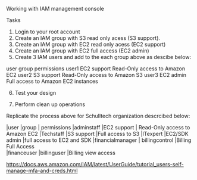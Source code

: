 Working with IAM management console

Tasks

1. Login to your root account
2. Create an IAM group with S3 read only acess (S3 support).
3. Create an IAM group with EC2 read only acess (EC2 support)
4. Create an IAM group with EC2 full access (EC2 admin)
5. Create 3 IAM users and add to the each group above as descibe below:


user      group          permissions
user1     EC2 support     Read-Only access to Amazon EC2
user2     S3 support      Read-Only access to Amazon S3
user3     EC2 admin       Full access to Amazon EC2 instances

6. Test your design

7. Perform clean up operations


Replicate the process above for  Schulltech organization descrcibed below:


|user              |group               |  permissions
|adminstaff         |EC2 support         | Read-Only access to Amazon EC2
|Techstaff          |S3 support           |Full access to S3
|ITexpert           |EC2/SDK admin        |full access to EC2 and SDK
|financialmanager   | billingcontrol      |Billing Full Access  
|financeuser        |billinguser          |Billing view access



https://docs.aws.amazon.com/IAM/latest/UserGuide/tutorial_users-self-manage-mfa-and-creds.html


